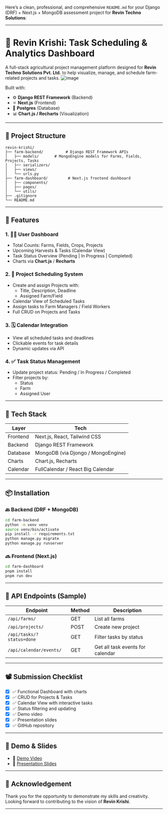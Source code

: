 Here’s a clean, professional, and comprehensive `README.md` for your Django (DRF) + Next.js + MongoDB assessment project for **Revin Techno Solutions**:

---

# 🌾 Revin Krishi: Task Scheduling & Analytics Dashboard

A full-stack agricultural project management platform designed for **Revin Techno Solutions Pvt. Ltd.** to help visualize, manage, and schedule farm-related projects and tasks.
![image](https://github.com/user-attachments/assets/6b389b3e-2419-44a9-bfb7-1b5e405e10b9)

Built with:
- ⚙️ **Django REST Framework** (Backend)
- ⚛️ **Next.js** (Frontend)
- 🍃 **Postgres** (Database)
- 📊 **Chart.js / Recharts** (Visualization)

---

## 📌 Project Structure

```
revin-krishi/
├── farm-backend/          # Django REST Framework APIs
│   ├── models/       # MongoEngine models for Farms, Fields, Projects, Tasks
│   ├── serializers/
│   ├── views/
│   └── urls.py
├── farm-dashboard/         # Next.js frontend dashboard
│   ├── components/
│   ├── pages/
│   └── utils/
├── .gitignore
└── README.md
```

---

## 🚀 Features

### 1. 🧑‍🌾 User Dashboard
- Total Counts: Farms, Fields, Crops, Projects
- Upcoming Harvests & Tasks (Calendar View)
- Task Status Overview (Pending | In Progress | Completed)
- Charts via **Chart.js** / **Recharts**

### 2. 📅 Project Scheduling System
- Create and assign Projects with:
  - Title, Description, Deadline
  - Assigned Farm/Field
- Calendar View of Scheduled Tasks
- Assign tasks to Farm Managers / Field Workers
- Full CRUD on Projects and Tasks

### 3. 🗓️ Calendar Integration
- View all scheduled tasks and deadlines
- Clickable events for task details
- Dynamic updates via API

### 4. ✅ Task Status Management
- Update project status: Pending / In Progress / Completed
- Filter projects by:
  - Status
  - Farm
  - Assigned User

---

## 🔧 Tech Stack

| Layer     | Tech                              |
|-----------|-----------------------------------|
| Frontend  | Next.js, React, Tailwind CSS      |
| Backend   | Django REST Framework             |
| Database  | MongoDB (via Djongo / MongoEngine)|
| Charts    | Chart.js, Recharts                |
| Calendar  | FullCalendar / React Big Calendar |

---

## 📦 Installation

### 🔙 Backend (DRF + MongoDB)
```bash
cd farm-backend
python -m venv venv
source venv/bin/activate
pip install -r requirements.txt
python manage.py migrate
python manage.py runserver
```

### 🔜 Frontend (Next.js)
```bash
cd farm-dashboard
pnpm install
pnpm run dev
```

---

## 🧪 API Endpoints (Sample)

| Endpoint                    | Method | Description                    |
|----------------------------|--------|--------------------------------|
| `/api/farms/`              | GET    | List all farms                 |
| `/api/projects/`           | POST   | Create new project             |
| `/api/tasks/?status=done`  | GET    | Filter tasks by status         |
| `/api/calendar/events/`    | GET    | Get all task events for calendar |

---

## 📽️ Submission Checklist

- [x] ✅ Functional Dashboard with charts
- [x] ✅ CRUD for Projects & Tasks
- [x] ✅ Calendar View with interactive tasks
- [x] ✅ Status filtering and updating
- [x] ✅ Demo video
- [x] ✅ Presentation slides
- [x] ✅ GitHub repository

---

## 🎥 Demo & Slides

- 🔗 [Demo Video](https://youtu.be/0n1xrnRJNFg)
- 📑 [Presentation Slides](https://youtu.be/QBIlkYHYtFY)

---



## 🙌 Acknowledgement

Thank you for the opportunity to demonstrate my skills and creativity.  
Looking forward to contributing to the vision of **Revin Krishi**.

---

